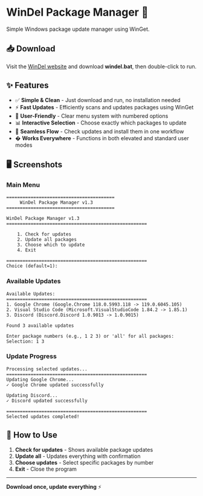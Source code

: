 # WinDel Package Manager 🚀

Simple Windows package update manager using WinGet.

## 📥 Download

Visit the [WinDel website](https://github.com/Delroy09/WinDel) and download **windel.bat**, then double-click to run.

## ✨ Features

- ✅ **Simple & Clean** - Just download and run, no installation needed
- ⚡ **Fast Updates** - Efficiently scans and updates packages using WinGet
- 🎨 **User-Friendly** - Clear menu system with numbered options
- 📊 **Interactive Selection** - Choose exactly which packages to update
- 🚀 **Seamless Flow** - Check updates and install them in one workflow
- �️ **Works Everywhere** - Functions in both elevated and standard user modes

## 🖥️ Screenshots

### Main Menu

```
========================================
     WinDel Package Manager v1.3
========================================

WinDel Package Manager v1.3
====================================================

    1. Check for updates
    2. Update all packages
    3. Choose which to update
    4. Exit

====================================================
Choice (default=1):
```

### Available Updates

```
Available Updates:
====================================================
1. Google Chrome (Google.Chrome 118.0.5993.118 -> 119.0.6045.105)
2. Visual Studio Code (Microsoft.VisualStudioCode 1.84.2 -> 1.85.1)
3. Discord (Discord.Discord 1.0.9013 -> 1.0.9015)

Found 3 available updates

Enter package numbers (e.g., 1 2 3) or 'all' for all packages:
Selection: 1 3
```

### Update Progress

```
Processing selected updates...
====================================================
Updating Google Chrome...
✓ Google Chrome updated successfully

Updating Discord...
✓ Discord updated successfully

====================================================
Selected updates completed!
```

## 🎯 How to Use

1. **Check for updates** - Shows available package updates
2. **Update all** - Updates everything with confirmation
3. **Choose updates** - Select specific packages by number
4. **Exit** - Close the program

---

**Download once, update everything** ⚡
